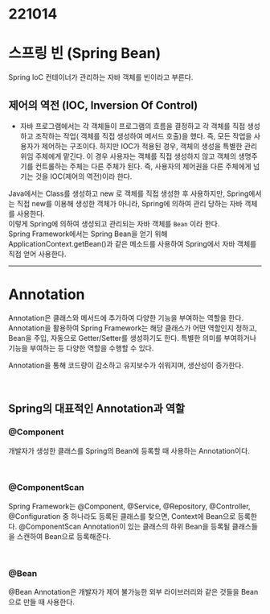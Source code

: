 221014
======

# 스프링 빈 (Spring Bean)

Spring IoC 컨테이너가 관리하는 자바 객체를 빈이라고 부른다.

## 제어의 역전 (IOC, Inversion Of Control)

* 자바 프로그램에서는 각 객체들이 프로그램의 흐름을 결정하고 각 객체를 직접 생성하고 조작하는 작업( 객체를 직접 생성하여 메서드 호출)을 했다. 
즉, 모든 작업을 사용자가 제어하는 구조이다. 하지만 IOC가 적용된 경우, 객체의 생성을 특별한 관리 위임 주체에게 맡긴다. 이 경우 사용자는 객체를 직접 생성하지 않고
객체의 생명주기를 컨트롤하는 주체는 다른 주체가 된다. 즉, 사용자의 제어권을 다른 주체에게 넘기는 것을 IOC(제어의 역전)이라 한다.

Java에서는 Class를 생성하고 new 로 객체를 직접 생성한 후 사용하지만, Spring에서는 직접 new를 이용해 생성한 객체가 아니라, Spring에 의하여 관리 당하는 자바 객체를 사용한다. <br>
이렇게 Spring에 의하여 생성되고 관리되는 자바 객체를 `Bean` 이라 한다. <br>
Spring Framework에서는 Spring Bean을 얻기 위해 ApplicationContext.getBean()과 같은 메소드를 사용하여 Spring에서 자바 객체를 직접 얻어 사용한다.

---

# Annotation

Annotation은 클래스와 메서드에 추가하여 다양한 기능을 부여하는 역할을 한다.
Annotation을 활용하여 Spring Framework는 해당 클래스가 어떤 역할인지 정하고, Bean을 주입, 자동으로 Getter/Setter를 생성하기도 한다.
특별한 의미를 부여하거나 기능을 부여하는 등 다양한 역할을 수행할 수 있다.

Annotation을 통해 코드량이 감소하고 유지보수가 쉬워지며, 생산성이 증가한다.

<br>

## Spring의 대표적인 Annotation과 역할

### @Component

개발자가 생성한 클래스를 Spring의 Bean에 등록할 때 사용하는 Annotation이다. <br>

<br>

### @ComponentScan

Spring Framework는 @Component, @Service, @Repository, @Controller, @Configuration 중 하나라도 등록된 클래스를 찾으면, Context에 Bean으로 등록한다.
@ComponentScan Annotation이 있는 클래스의 하위 Bean을 등록될 클래스들을 스캔하여 Bean으로 등록해준다.

<br>

### @Bean

@Bean Annotation은 개발자가 제어 불가능한 외부 라이브러리와 같은 것들을 Bean으로 만들 때 사용한다.
